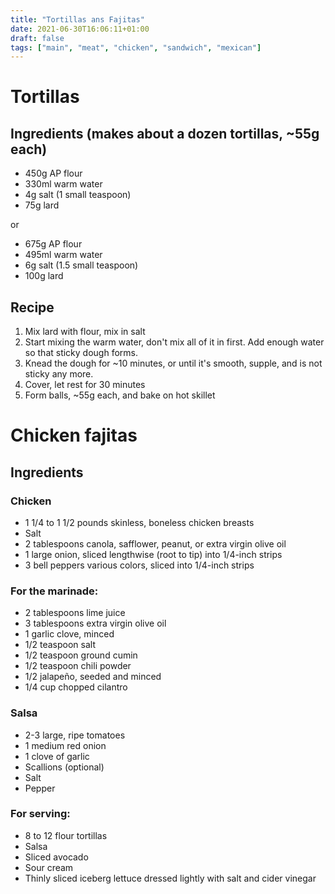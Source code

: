 ```yaml
---
title: "Tortillas ans Fajitas"
date: 2021-06-30T16:06:11+01:00
draft: false
tags: ["main", "meat", "chicken", "sandwich", "mexican"]
---
```


# Tortillas

## Ingredients (makes about a dozen tortillas, ~55g each)

 - 450g AP flour
 - 330ml warm water
 - 4g salt (1 small teaspoon)
 - 75g lard

or 

 - 675g AP flour
 - 495ml warm water
 - 6g salt (1.5 small teaspoon)
 - 100g lard

## Recipe

 1. Mix lard with flour, mix in salt
 2. Start mixing the warm water, don't mix all of it in first. Add enough water so that sticky dough forms.
 3. Knead the dough for ~10 minutes, or until it's smooth, supple, and is not sticky any more.
 4. Cover, let rest for 30 minutes
 5. Form balls, ~55g each, and bake on hot skillet

# Chicken fajitas

## Ingredients

### Chicken

 - 1 1/4 to 1 1/2 pounds skinless, boneless chicken breasts
 - Salt
 - 2 tablespoons canola, safflower, peanut, or extra virgin olive oil
 - 1 large onion, sliced lengthwise (root to tip) into 1/4-inch strips
 - 3 bell peppers various colors, sliced into 1/4-inch strips

### For the marinade:

 - 2 tablespoons lime juice
 - 3 tablespoons extra virgin olive oil
 - 1 garlic clove, minced
 - 1/2 teaspoon salt
 - 1/2 teaspoon ground cumin
 - 1/2 teaspoon chili powder
 - 1/2 jalapeño, seeded and minced
 - 1/4 cup chopped cilantro

### Salsa

 - 2-3 large, ripe tomatoes
 - 1 medium red onion
 - 1 clove of garlic
 - Scallions (optional)
 - Salt
 - Pepper

### For serving: 

 - 8 to 12 flour tortillas
 - Salsa
 - Sliced avocado
 - Sour cream
 - Thinly sliced iceberg lettuce dressed lightly with salt and cider vinegar
